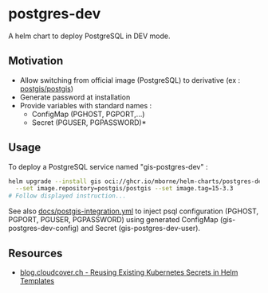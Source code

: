 # postgres-dev

A helm chart to deploy PostgreSQL in DEV mode.

## Motivation

* Allow switching from official image (PostgreSQL) to derivative (ex : [postgis/postgis](https://registry.hub.docker.com/r/postgis/postgis/tags))
* Generate password at installation
* Provide variables with standard names :
  * ConfigMap (PGHOST, PGPORT,...)
  * Secret (PGUSER, PGPASSWORD)*

## Usage

To deploy a PostgreSQL service named "gis-postgres-dev" :

```bash
helm upgrade --install gis oci://ghcr.io/mborne/helm-charts/postgres-dev \
  --set image.repository=postgis/postgis --set image.tag=15-3.3
# Follow displayed instruction...
```

See also [docs/postgis-integration.yml](docs/postgis-integration.yml) to inject psql configuration (PGHOST, PGPORT, PGUSER, PGPASSWORD) using generated ConfigMap (gis-postgres-dev-config) and Secret (gis-postgres-dev-user).

## Resources

* [blog.cloudcover.ch - Reusing Existing Kubernetes Secrets in Helm Templates](https://blog.cloudcover.ch/posts/reusing-existing-kubernetes-secrets-in-helm-templates/)



